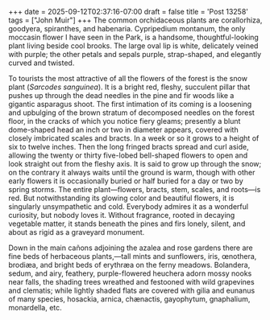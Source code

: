 +++
date = 2025-09-12T02:37:16-07:00
draft = false
title = 'Post 13258'
tags = ["John Muir"]
+++
The common orchidaceous plants are corallorhiza, goodyera, spiranthes, and habenaria. Cypripedium montanum, the only moccasin flower I have seen in the Park, is a handsome, thoughtful-looking plant living beside cool brooks. The large oval lip is white, delicately veined with purple; the other petals and sepals purple, strap-shaped, and elegantly curved and twisted.

To tourists the most attractive of all the flowers of the forest is the snow plant (_Sarcodes sanguinea_). It is a bright red, fleshy, succulent pillar that pushes up through the dead needles in the pine and fir woods like a gigantic asparagus shoot. The first intimation of its coming is a loosening and upbulging of the brown stratum of decomposed needles on the forest floor, in the cracks of which you notice fiery gleams; presently a blunt dome-shaped head an inch or two in diameter appears, covered with closely imbricated scales and bracts. In a week or so it grows to a height of six to twelve inches. Then the long fringed bracts spread and curl aside, allowing the twenty or thirty five-lobed bell-shaped flowers to open and look straight out from the fleshy axis. It is said to grow up through the snow; on the contrary it always waits until the ground is warm, though with other early flowers it is occasionally buried or half buried for a day or two by spring storms. The entire plant—flowers, bracts, stem, scales, and roots—is red. But notwithstanding its glowing color and beautiful flowers, it is singularly unsympathetic and cold. Everybody admires it as a wonderful curiosity, but nobody loves it. Without fragrance, rooted in decaying vegetable matter, it stands beneath the pines and firs lonely, silent, and about as rigid as a graveyard monument.

Down in the main cañons adjoining the azalea and rose gardens there are fine beds of herbaceous plants,—tall mints and sunflowers, iris, œnothera, brodiæa, and bright beds of erythræa on the ferny meadows. Bolandera, sedum, and airy, feathery, purple-flowered heuchera adorn mossy nooks near falls, the shading trees wreathed and festooned with wild grapevines and clematis; while lightly shaded flats are covered with gilia and eunanus of many species, hosackia, arnica, chænactis, gayophytum, gnaphalium, monardella, etc.
